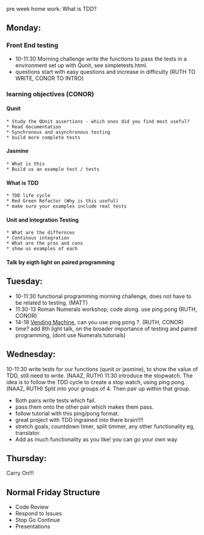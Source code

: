 
pre week home work:
What is TDD? 

## Monday:
### Front End testing
  * 10-11:30 Morning challenge write the functions to pass the tests in a environment set up with Qunit, see simpletests.html.
  * questions start with easy questions and increase in difficulty (RUTH TO WRITE, CONOR TO INTRO)
  
### learning objectives  (CONOR)
#### Qunit
    * Study the QUnit assertions - which ones did you find most useful? 
    * Read documentation
    * Synchronous and asynchronous testing
    * build more complete tests
  
####  Jasmine
    * What is this
    * Build us an example test / tests
  
#### What is TDD
    * TDD life cycle
    * Red Green Refactor (Why is this useful)
    * make sure your examples include real tests
    
  
#### Unit and Integration Testing
    * What are the differnces
    * Continous integration 
    * What are the pros and cons
    * show us examples of each
    
#### Talk by eigth light on paired programming

## Tuesday:

  * 10-11:30 functional programming morning challenge, does not have to be related to testing. (MATT)
  * 11:30-13 Roman Numerals workshop, code along. use ping pong (RUTH, CONOR)
  * 14-18 [Vending Machine](https://github.com/dwyl/learn-tdd), can you use ping pong ?. (RUTH, CONOR)
  * time? add 8th light talk, on the broader importance of testing and paired programming, (dont use Numerals tutorials)

## Wednesday:
  10-11:30 write tests for our functions (qunit or jasmine), to show the value of TDD, still need to write.   (NAAZ, RUTH)
  11:30 introduce the stopwatch. The idea is to follow the TDD cycle to create a stop watch, using ping pong.  (NAAZ, RUTH)
  Split into your groups of 4. Then pair up within that group.   
  * Both pairs write tests which fail. 
  * pass them onto the other pair which makes them pass.  
  * follow tutorial with this ping/pong format.   
  * great project with TDD ingrained into there brain!!!!  
  * stretch goals, countdown timer, split timmer, any other functionality eg, translator.  
  * Add as much functionality as you like! you can go your own way  

## Thursday:  
  Carry On!!!
  
## Normal Friday Structure
  * Code Review
  * Respond to Issues
  * Stop Go Continue
  * Presentations
